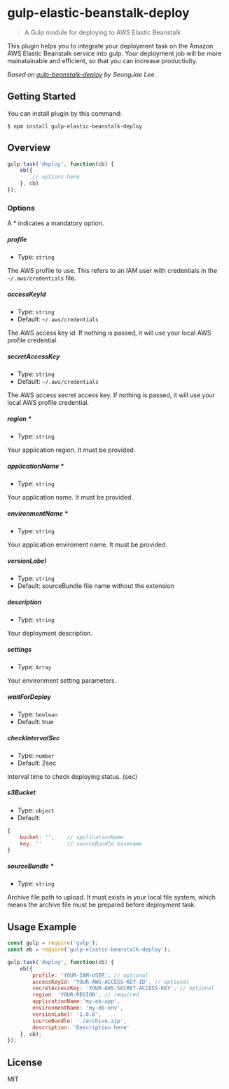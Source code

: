 gulp-elastic-beanstalk-deploy
=====

> A Gulp module for deploying to AWS Elastic Beanstalk

This plugin helps you to integrate your deployment task on the Amazon AWS Elastic Beanstalk service into gulp. Your deployment job will be more mainatainable and efficient, so that you can increase productivity.

_Based on [gulp-beanstalk-deploy](https://github.com/a0ly/gulp-beanstalk-deploy) by SeungJae Lee._

## Getting Started

You can install plugin by this command:

```shell
$ npm install gulp-elastic-beanstalk-deploy
```

## Overview

```javascript
gulp.task('deploy', function(cb) {
    eb({
        // options here
    }, cb)
});
```

### Options

A * indicates a mandatory option.

##### profile

* Type: `string`

The AWS profile to use. This refers to an IAM user with credentials in the `~/.aws/credentials` file.

##### accessKeyId

* Type: `string`
* Default: `~/.aws/credentials`

The AWS access key id. If nothing is passed, it will use your local AWS profile credential.

##### secretAccessKey

* Type: `string`
* Default: `~/.aws/credentials`

The AWS access secret access key. If nothing is passed, it will use your local AWS profile credential.

##### region *
* Type: `string`

Your application region. It must be provided.

##### applicationName *
* Type: `string`

Your application name. It must be provided.

##### environmentName *
* Type: `string`

Your application enviroment name. It must be provided.

##### versionLabel
* Type: `string`
* Default: sourceBundle file name without the extension

##### description
* Type: `string`

Your deployment description.

##### settings
* Type: `Array`

Your environment setting parameters.

##### waitForDeploy
* Type: `boolean`
* Default: true

##### checkIntervalSec
* Type: `number`
* Default: 2sec

Interval time to check deploying status. (sec)

##### s3Bucket
* Type: `object`
* Default:
```javascript
{
    bucket: '',    // applicationName
    key: ''        // sourceBundle basename
}
```

##### sourceBundle *
* Type: `string`

Archive file path to upload. It must exists in your local file system, which means the archive file must be prepared before deployment task.

## Usage Example
``` javascript
const gulp = require('gulp');
const eb = require('gulp-elastic-beanstalk-deploy');

gulp.task('deploy', function(cb) {
    eb({
        profile: 'YOUR-IAM-USER', // optional
        accessKeyId: 'YOUR-AWS-ACCESS-KEY-ID', // optional
        secretAccessKey: 'YOUR-AWS-SECRET-ACCESS-KEY', // optional
        region: 'YOUR-REGION', // required
        applicationName:'my-eb-app',
        environmentName: 'my-eb-env',
        versionLabel: '1.0.0',
        sourceBundle: './archive.zip',
        description: 'Description here'
    }, cb);
});
```

## License
MIT
